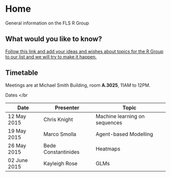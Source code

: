 # Home
General information on the FLS R Group

## What would you like to know?
[Follow this link and add your ideas and wishes about topics for the R Group to our list and we will try to make it happen.](http://www.tricider.com/brainstorming/2ZWeIn6Wf0N)

## Timetable
Meetings are at Michael Smith Building, room **A.3025**, 11AM to 12PM.

Dates </br

|Date | Presenter | Topic |
|------------- | -------------|------------|
|12 May 2015| Chris Knight | Machine learning on sequences |
|19 May 2015| Marco Smolla | Agent-based Modelling |
|26 May 2015 | Bede Constantinides |Heatmaps |
|02 June 2015| Kayleigh Rose | GLMs |

